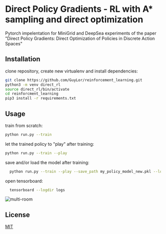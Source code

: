 

# Direct Policy Gradients - RL with A* sampling and direct optimization

Pytorch impelentation for MiniGrid and DeepSea experiments of the paper "Direct Policy Gradients: Direct Optimization of Policies in Discrete Action Spaces"

## Installation

clone repository, create new virtualenv and install dependencies:
```bash
git clone https://github.com/GuyLor/reinforcement_learning.git
python3 -m venv direct_rl
source direct_rl/bin/activate
cd reinforcment_learning
pip3 install -r requirements.txt
```

## Usage

train from scratch:
```bash
python run.py --train
```  

let the trained policy to "play" after training:
  
```bash
python run.py --train --play 
```  
save and/or load the model after training:
```bash
  python run.py --train --play --save_path my_policy_model_new.pkl --load_path my_policy_model.pkl
```  
open tensorboard:
```bash
  tensorboard --logdir logs
```  

![multi-room](https://user-images.githubusercontent.com/18574572/83604692-4711cd00-a57f-11ea-916b-c208834c2dea.gif)

## License
[MIT](https://choosealicense.com/licenses/mit/)
